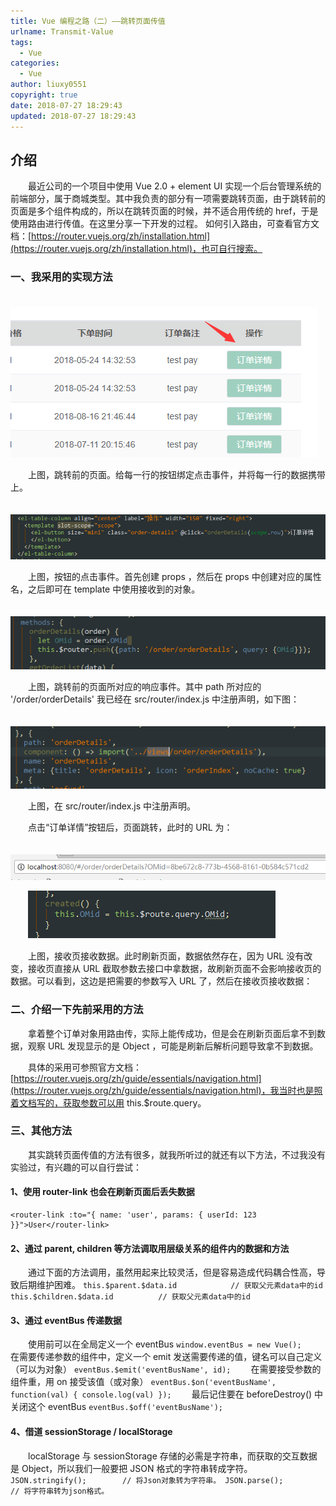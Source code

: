 ```yaml
---
title: Vue 编程之路（二）——跳转页面传值
urlname: Transmit-Value
tags:
  - Vue
categories:
  - Vue
author: liuxy0551
copyright: true
date: 2018-07-27 18:29:43
updated: 2018-07-27 18:29:43
---
```


## 介绍

　　最近公司的一个项目中使用 Vue 2.0 + element UI 实现一个后台管理系统的前端部分，属于商城类型。其中我负责的部分有一项需要跳转页面，由于跳转前的页面是多个组件构成的，所以在跳转页面的时候，并不适合用传统的 href，于是使用路由进行传值。在这里分享一下开发的过程。
如何引入路由，可查看官方文档：[https://router.vuejs.org/zh/installation.html](https://router.vuejs.org/zh/installation.html)，也可自行搜索。
<!--more-->


### 一、我采用的实现方法

　　![](https://raw.githubusercontent.com/liuxy0551/liuxy0551.github.io.jekyll/master/images/posts/Transmit_Value/1.png)

　　上图，跳转前的页面。给每一行的按钮绑定点击事件，并将每一行的数据携带上。

　　![](https://raw.githubusercontent.com/liuxy0551/liuxy0551.github.io.jekyll/master/images/posts/Transmit_Value/5.png)

　　上图，按钮的点击事件。首先创建 props ，然后在 props 中创建对应的属性名，之后即可在 template 中使用接收到的对象。

　　![](https://raw.githubusercontent.com/liuxy0551/liuxy0551.github.io.jekyll/master/images/posts/Transmit_Value/3.png)

　　上图，跳转前的页面所对应的响应事件。其中 path 所对应的 '/order/orderDetails' 我已经在 src/router/index.js 中注册声明，如下图：

　　![](https://raw.githubusercontent.com/liuxy0551/liuxy0551.github.io.jekyll/master/images/posts/Transmit_Value/4.png)

　　上图，在 src/router/index.js 中注册声明。

　　点击“订单详情”按钮后，页面跳转，此时的 URL 为：

　　![](https://raw.githubusercontent.com/liuxy0551/liuxy0551.github.io.jekyll/master/images/posts/Transmit_Value/2.png)

　　![](https://raw.githubusercontent.com/liuxy0551/liuxy0551.github.io.jekyll/master/images/posts/Transmit_Value/6.png)

　　上图，接收页接收数据。此时刷新页面，数据依然存在，因为 URL 没有改变，接收页直接从 URL 截取参数去接口中拿数据，故刷新页面不会影响接收页的数据。可以看到，这边是把需要的参数写入 URL 了，然后在接收页接收数据：


### 二、介绍一下先前采用的方法

　　拿着整个订单对象用路由传，实际上能传成功，但是会在刷新页面后拿不到数据，观察 URL 发现显示的是 Object ，可能是刷新后解析问题导致拿不到数据。
  
　　具体的采用可参照官方文档：[https://router.vuejs.org/zh/guide/essentials/navigation.html](https://router.vuejs.org/zh/guide/essentials/navigation.html)，我当时也是照着文档写的，获取参数可以用 this.$route.query。


### 三、其他方法

　　其实跳转页面传值的方法有很多，就我所听过的就还有以下方法，不过我没有实验过，有兴趣的可以自行尝试：
  
#### 1、使用 router-link 也会在刷新页面后丢失数据
```
<router-link :to="{ name: 'user', params: { userId: 123 }}">User</router-link>
```
#### 2、通过 parent, children 等方法调取用层级关系的组件内的数据和方法
    
　　通过下面的方法调用，虽然用起来比较灵活，但是容易造成代码耦合性高，导致后期维护困难。
    ```
    this.$parent.$data.id            // 获取父元素data中的id
    this.$children.$data.id          // 获取父元素data中的id
    ```
#### 3、通过 eventBus 传递数据

　　使用前可以在全局定义一个 eventBus
    ```
    window.eventBus = new Vue();
    ```
　　在需要传递参数的组件中，定义一个 emit 发送需要传递的值，键名可以自己定义（可以为对象）
    ```
    eventBus.$emit('eventBusName', id);
    ```
　　在需要接受参数的组件重，用 on 接受该值（或对象）
    ```
    eventBus.$on('eventBusName', function(val) {
        console.log(val)
    });
    ```
　　最后记住要在 beforeDestroy() 中关闭这个 eventBus
    ```
    eventBus.$off('eventBusName');
    ```
#### 4、借道 sessionStorage / localStorage

　　localStorage 与 sessionStorage 存储的必需是字符串，而获取的交互数据是 Object，所以我们一般要把 JSON 格式的字符串转成字符。
    ```
    JSON.stringify();        // 将Json对象转为字符串。
    JSON.parse();            // 将字符串转为json格式。
    ```
